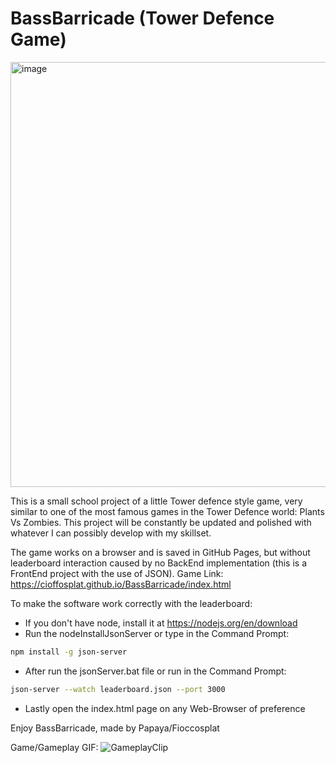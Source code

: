 # BassBarricade (Tower Defence Game)
<img width="680" alt="image" src="https://user-images.githubusercontent.com/113895032/236176488-138a710c-4c32-4a70-8372-ea07f3d06eee.png">

This is a small school project of a little Tower defence style game, 
very similar to one of the most famous games in the Tower Defence world: Plants Vs Zombies.
This project will be constantly be updated and polished with whatever 
I can possibly develop with my skillset.

The game works on a browser and is saved in GitHub Pages, but without leaderboard interaction 
caused by no BackEnd implementation (this is a FrontEnd project with the use of JSON). 
Game Link: https://cioffosplat.github.io/BassBarricade/index.html

To make the software work correctly with the leaderboard:
- If you don't have node, install it at https://nodejs.org/en/download
- Run the nodeInstallJsonServer or type in the Command Prompt:
```sh
npm install -g json-server
```
- After run the jsonServer.bat file or run in the Command Prompt:
```sh
json-server --watch leaderboard.json --port 3000
```
- Lastly open the index.html page on any Web-Browser of preference

Enjoy BassBarricade, made by Papaya/Fioccosplat

Game/Gameplay GIF:
![GameplayClip](https://user-images.githubusercontent.com/113895032/236181103-4c37e209-b060-4261-9deb-af0394cbf69a.gif)

